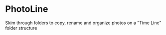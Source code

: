# PhotoLine

Skim through folders to copy, rename and organize photos on a "Time Line" folder structure
